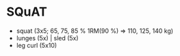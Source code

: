 # SQuAT
* squat (3x5; 65, 75, 85 % 1RM(90 %) => 110, 125, 140 kg)
* lunges (5x) | sled (5x)
* leg curl (5x10)
